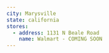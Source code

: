 ```yaml
---
city: Marysville
state: california
stores:
  - address: 1131 N Beale Road
    name: Walmart - COMING SOON
---
```

